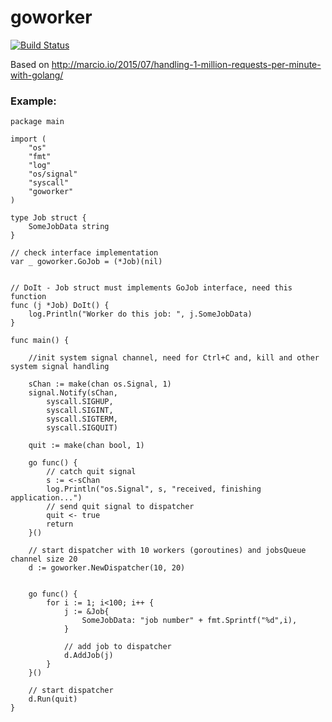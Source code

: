 # goworker

[![Build Status](https://travis-ci.org/Ayvan/goworker.svg?branch=master)](https://travis-ci.org/Ayvan/goworker)

Based on http://marcio.io/2015/07/handling-1-million-requests-per-minute-with-golang/

### Example:

~~~
package main

import (
	"os"
	"fmt"
	"log"
	"os/signal"
	"syscall"
	"goworker"
)

type Job struct {
	SomeJobData string
}

// check interface implementation
var _ goworker.GoJob = (*Job)(nil)


// DoIt - Job struct must implements GoJob interface, need this function
func (j *Job) DoIt() {
	log.Println("Worker do this job: ", j.SomeJobData)
}

func main() {

	//init system signal channel, need for Ctrl+C and, kill and other system signal handling
	
	sChan := make(chan os.Signal, 1)
	signal.Notify(sChan,
		syscall.SIGHUP,
		syscall.SIGINT,
		syscall.SIGTERM,
		syscall.SIGQUIT)

	quit := make(chan bool, 1)

	go func() {
		// catch quit signal
		s := <-sChan
		log.Println("os.Signal", s, "received, finishing application...")
		// send quit signal to dispatcher
		quit <- true
		return
	}()

	// start dispatcher with 10 workers (goroutines) and jobsQueue channel size 20
	d := goworker.NewDispatcher(10, 20)


	go func() {
		for i := 1; i<100; i++ {
			j := &Job{
				SomeJobData: "job number" + fmt.Sprintf("%d",i),
			}

			// add job to dispatcher
			d.AddJob(j)
		}
	}()

	// start dispatcher
	d.Run(quit)
}
~~~